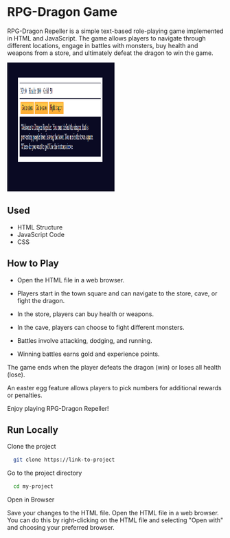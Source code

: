 
# RPG-Dragon Game

RPG-Dragon Repeller is a simple text-based role-playing game implemented in HTML and JavaScript. The game allows players to navigate through different locations, engage in battles with monsters, buy health and weapons from a store, and ultimately defeat the dragon to win the game.




<img src="assets/dragonGame.PNG" width="250" height="300">


## Used

- HTML Structure
- JavaScript Code
- CSS
## How to Play

- Open the HTML file in a web browser.

- Players start in the town square and can navigate to the store, cave, or fight the dragon.
- In the store, players can buy health or weapons.
- In the cave, players can choose to fight different monsters.
- Battles involve attacking, dodging, and running.
- Winning battles earns gold and experience points.

The game ends when the player defeats the dragon (win) or loses all health (lose).

An easter egg feature allows players to pick numbers for additional rewards or penalties.

Enjoy playing RPG-Dragon Repeller!


## Run Locally

Clone the project

```bash
  git clone https://link-to-project
```

Go to the project directory

```bash
  cd my-project
```

Open in Browser

Save your changes to the HTML file.
Open the HTML file in a web browser. You can do this by right-clicking on the HTML file and selecting "Open with" and choosing your preferred browser.


